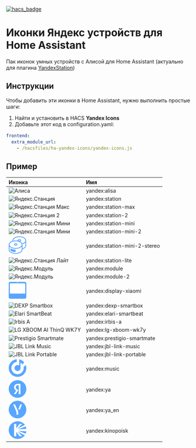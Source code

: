 [![hacs_badge](https://img.shields.io/badge/HACS-Default-orange.svg?style=for-the-badge)](https://github.com/hacs/integration)

# Иконки Яндекс устройств для Home Assistant
Пак иконок умных устройств с Алисой для Home Assistant (актуально для плагина [YandexStation](https://github.com/AlexxIT/YandexStation))

## Инструкции
Чтобы добавить эти иконки в Home Assistant, нужно выполнить простые шаги:

1. Найти и установить в HACS **Yandex Icons**
2. Добавьте этот код в configuration.yaml:

```yaml
frontend:
  extra_module_url:
    - /hacsfiles/ha-yandex-icons/yandex-icons.js 
```

## Пример

| Иконка                                                                                                                                                      | Имя                             |
|:------------------------------------------------------------------------------------------------------------------------------------------------------------|:--------------------------------|
| ![Алиса](https://raw.githubusercontent.com/iswitch/ha-yandex-icons/master/docs/alisa.svg "Алиса")                                                           | yandex:alisa                    |
| ![Яндекс.Станция](https://raw.githubusercontent.com/iswitch/ha-yandex-icons/master/docs/station.svg "Яндекс.Станция")                                       | yandex:station                  |
| ![Яндекс.Станция Макс](https://raw.githubusercontent.com/iswitch/ha-yandex-icons/master/docs/station-max.svg "Яндекс.Станция Макс")                         | yandex:station-max              |
| ![Яндекс.Станция 2](https://raw.githubusercontent.com/iswitch/ha-yandex-icons/master/docs/station-2.svg "Яндекс.Станция 2")                                 | yandex:station-2                |
| ![Яндекс.Станция Мини](https://raw.githubusercontent.com/iswitch/ha-yandex-icons/master/docs/station-mini.svg "Яндекс.Станция Мини")                        | yandex:station-mini             |
| ![Яндекс.Станция Мини](https://raw.githubusercontent.com/iswitch/ha-yandex-icons/master/docs/station-mini-2.svg "Яндекс.Станция Мини 2")                    | yandex:station-mini-2           |
| ![Яндекс.Станция Мини](https://raw.githubusercontent.com/iswitch/ha-yandex-icons/master/docs/station-mini-2-stereo.svg "Яндекс.Станция Мини 2 (Стерео)")    | yandex:station-mini-2-stereo    |
| ![Яндекс.Станция Лайт](https://raw.githubusercontent.com/iswitch/ha-yandex-icons/master/docs/station-lite.svg "Яндекс.Станция Лайт")                        | yandex:station-lite             |
| ![Яндекс.Модуль](https://raw.githubusercontent.com/iswitch/ha-yandex-icons/master/docs/module.svg "Яндекс.Модуль")                                          | yandex:module                   |
| ![Яндекс.Модуль](https://raw.githubusercontent.com/iswitch/ha-yandex-icons/master/docs/module-2.svg "Яндекс.Модуль 2")                                      | yandex:module-2                 |
| ![Дисплей Xiaomi](https://raw.githubusercontent.com/iswitch/ha-yandex-icons/master/docs/display-xiaomi.svg "Дисплей Xiaomi")                                | yandex:display-xiaomi           |
| ![DEXP Smartbox](https://raw.githubusercontent.com/iswitch/ha-yandex-icons/master/docs/dexp-smartbox.svg "DEXP Smartbox")                                   | yandex:dexp-smartbox            |
| ![Elari SmartBeat](https://raw.githubusercontent.com/iswitch/ha-yandex-icons/master/docs/elari-smartbeat.svg "Elari SmartBeat")                             | yandex:elari-smartbeat          |
| ![Irbis A](https://raw.githubusercontent.com/iswitch/ha-yandex-icons/master/docs/irbis-a.svg "Irbis A")                                                     | yandex:irbis-a                  |
| ![LG XBOOM AI ThinQ WK7Y](https://raw.githubusercontent.com/iswitch/ha-yandex-icons/master/docs/lg-xboom-wk7y.svg "LG XBOOM AI ThinQ WK7Y")                 | yandex:lg-xboom-wk7y            |
| ![Prestigio Smartmate](https://raw.githubusercontent.com/iswitch/ha-yandex-icons/master/docs/prestigio-smartmate.svg "Prestigio Smartmate")                 | yandex:prestigio-smartmate      |
| ![JBL Link Music](https://raw.githubusercontent.com/iswitch/ha-yandex-icons/master/docs/jbl-link-music.svg "JBL Link Music")                                | yandex:jbl-link-music           |
| ![JBL Link Portable](https://raw.githubusercontent.com/iswitch/ha-yandex-icons/master/docs/jbl-link-portable.svg "JBL Link Portable")                       | yandex:jbl-link-portable        |
| ![Яндекс.Музыка](https://raw.githubusercontent.com/iswitch/ha-yandex-icons/master/docs/music.svg "Музыка")                                                  | yandex:music                    |
| ![Логотип RU](https://raw.githubusercontent.com/iswitch/ha-yandex-icons/master/docs/ya.svg "Логотип RU")                                                    | yandex:ya                       |
| ![Логотип EN](https://raw.githubusercontent.com/iswitch/ha-yandex-icons/master/docs/ya_en.svg "Логотип EN")                                                 | yandex:ya_en                    |
| ![Кинопоиск](https://raw.githubusercontent.com/iswitch/ha-yandex-icons/master/docs/kinopoisk.svg "Кинопоиск")                                               | yandex:kinopoisk                |
